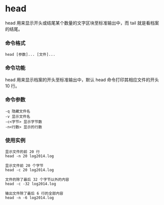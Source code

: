 head
===

head 用来显示开头或结尾某个数量的文字区块至标准输出中，而 tail 就是看档案的结尾。

### 命令格式

```
head [参数]... [文件]...
```

### 命令功能

head 用来显示档案的开头至标准输出中，默认 head 命令打印其相应文件的开头 10 行。

### 命令参数

```
-q 隐藏文件名
-v 显示文件名
-c<字节> 显示字节数
-n<行数> 显示的行数
```

### 使用实例

```
显示文件的前 20 行
head -n 20 log2014.log

显示文件前 20 个字节
head -c 20 log2014.log

文件的除了最后 32 个字节以外的内容 
head -c -32 log2014.log

输出文件除了最后 6 行的全部内容
head -n -6 log2014.log
```
